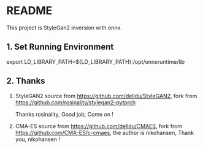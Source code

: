 # README

This project is StyleGan2 inversion with onnx.

## 1. Set Running Environment

export LD_LIBRARY_PATH=${LD_LIBRARY_PATH}:/opt/onnxruntime/lib

## 2. Thanks
1. StyleGAN2 source from https://github.com/delldu/StyleGAN2, fork from https://github.com/rosinality/stylegan2-pytorch

   Thanks rosinality, Good job, Come on !

2. CMA-ES source from https://github.com/delldu/CMAES, fork from https://github.com/CMA-ES/c-cmaes, the author is nikohansen, Thank you, nikohansen !

